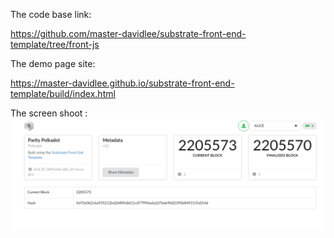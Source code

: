 The code base link:

https://github.com/master-davidlee/substrate-front-end-template/tree/front-js


The demo page site:

https://master-davidlee.github.io/substrate-front-end-template/build/index.html


The screen shoot :
![img](./block_info.png)
